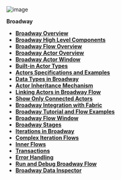 ![image](/articles/images/welcome_to_wiki.png)

<strong>Broadway<strong>

<ul>
<li><a href="01_broadway_overview.md">Broadway Overview</a></li>
<li><a href="02_broadway_high_level_components.md">Broadway High Level Components</a></li>
<li><a href="02a_broadway_flow_overview.md">Broadway Flow Overview</a></li>
<li><a href="03_broadway_actor.md">Broadway Actor Overview</a></li>
<li><a href="03_broadway_actor_window.md">Broadway Actor Window</a></li>
<li><a href="04_built_in_actor_types.md">Built-in Actor Types</a></li>
<li><a href="actors/README.md">Actors Specifications and Examples</a></li>
<li><a href="05_data_types.md">Data Types in Broadway</a></li>
<li><a href="06_export_actor.md">Actor Inheritance Mechanism</a></li>
<li><a href="07_broadway_flow_linking_actors.md">Linking Actors in Broadway Flow</a></li>  
<li><a href="08_show_only_connected_actors.md">Show Only Connected Actors</a></li>  
<li><a href="09_broadway_integration_with_Fabric.md">Broadway Integration with Fabric</a></li>
<li><a href="17_tutorial_and_flow_examples.md">Broadway Tutorial and Flow Examples</a></li>
<li><a href="18_broadway_flow_window.md">Broadway Flow Window</a></li>
<li><a href="19_broadway_flow_stages.md">Broadway Stages</a></li>
<li><a href="21_iterations.md">Iterations in Broadway</a></li>
<li><a href="21a_iterations_addnl.md">Complex Iteration Flows</a></li>
<li><a href="22_broadway_flow_inner_flows.md">Inner Flows</a></li>
<li><a href="23_transactions.md">Transactions</a></li>
<li><a href="24_error_handling.md">Error Handling</a></li>
<li><a href="25_broadway_flow_window_run_and_debug_flow.md">Run and Debug Broadway Flow</a></li>
<li><a href="27_broadway_data_inspection.md">Broadway Data Inspector</a></li>
</ul>

